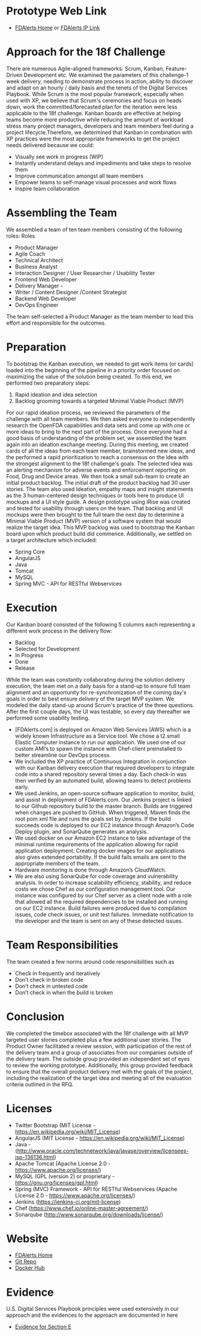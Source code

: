 # Prototype Web Link
- [FDAlerts Home]
or
[FDAlerts IP Link]

# Approach for the 18f Challenge
There are numerous Agile-aligned frameworks: Scrum, Kanban, Feature-Driven Development etc. We examined the parameters of this challenge-1 week delivery, needing to demonstrate process in action, ability to discover and adapt on an hourly / daily basis and the tenets of the Digital Services Playbook. While Scrum is the most popular framework, especially when used with XP, we believe that Scrum's ceremonies and focus on heads down, work the committed/forecasted plan for the iteration were less applicable to the 18f challenge. Kanban boards are effective at helping teams become more productive while reducing the amount of workload stress many project managers, developers and team members feel during a project lifecycle.Therefore, we determined that Kanban in combination with XP practices were the most appropriate frameworks to get the project needs delivered because we could: 
 - Visually see work in progress (WIP)
 - Instantly understand delays and impediments and take steps to resolve them  
 - Improve communication amongst all team members
 - Empower teams to self-manage visual processes and work flows 
 - Inspire team collaboration
# Assembling the Team
We assembled a team of ten team members consisting of the following roles:
Roles
- Product Manager
- Agile Coach
- Technical Architect
- Business Analyst
- Interaction Designer / User Researcher / Usability Tester
- Frontend Web Developer 
- Delivery Manager -
- Writer / Content Designer /Content Strategist
- Backend Web Developer
- DevOps Engineer

The team self-selected a Product Manager as the team member to lead this effort and responsible for the outcomes.
# Preparation
To bootstrap the Kanban execution, we needed to get work items (or cards) loaded into the beginning of the pipeline in a priority order focused on maximizing the value of the solution being created. To this end, we performed two preparatory steps:
1.	Rapid ideation and idea selection
2.	Backlog grooming towards a targeted Minimal Viable Product (MVP)

For our rapid ideation process, we reviewed the parameters of the challenge with all team members. We then asked everyone to independently research the OpenFDA capabilities and data sets and come up with one or more ideas to bring to the next part of the process. Once everyone had a good basis of understanding of the problem set, we assembled the team again into an ideation exchange meeting. During this meeting, we created cards of all the ideas from each team member, brainstormed new ideas, and the performed a rapid prioritization to reach a consensus on the idea with the strongest alignment to the 18f challenge's goals. The selected idea was an alerting mechanism for adverse events and enforcement reporting on Food, Drug and Device areas.
We then took a small sub-team to create an initial product backlog. The initial draft of the product backlog had 30 user stories. The team also used Ideation, empathy maps and insight statements as the 3 human-centered design techniques or tools here to produce UI mockups and a UI style guide.  A design prototype using iRise was created and tested for usability through users on the team. That backlog and UI mockups were then brought to the full team the next day to determine a Minimal Viable Product (MVP) version of a software system that would realize the target idea. This MVP backlog was used to bootstrap the Kanban board upon which product build did commence.
Additionally, we settled on a target architecture which included: 
- Spring Core
- AngularJS
- Java
- Tomcat
- MySQL
- Spring MVC - API for RESTful Webservices

# Execution
Our Kanban board consisted of the following 5 columns each representing a different work process in the delivery flow:
- Backlog
- Selected for Development
- In Progress
- Done
- Release

While the team was constantly collaborating during the solution delivery execution, the team met on a daily basis for a stand-up to ensure full team alignment and an opportunity for re-synchronization of the coming day's goals in order to best ensure delivery of the target MVP system. We modeled the daily stand-up around Scrum's practice of the three questions.
After the first couple days, the UI was testable, so every day thereafter we  performed some usability testing.
- [FDAlerts.com] is deployed on Amazon Web Services (AWS) which is a widely known Infrastructure as a Service tool. We chose a t2.small Elastic Computer instance to run our application. We used one of our custom AMI’s to spawn the instance with Chef-client preinstalled to better streamline our DevOps process.
- We included the XP practice of Continuous Integration in conjunction with our Kanban delivery execution that required developers to integrate code into a shared repository several times a day. Each check-in was then verified by an automated build, allowing teams to detect problems early.
- We used Jenkins, an open-source software application to monitor, build, and assist in deployment of FDAlerts.com. Our Jenkins project is linked to our Github repository build to the master branch. Builds are triggered when changes are pushed to GitHub. When triggered, Maven finds the root pom.xml file and runs the goals set by Jenkins. If the build succeeds code is deployed to our EC2 instance through Amazon’s Code Deploy plugin, and SonarQube generates an analysis. 
- We used docker on our Amazon EC2 instance to take advantage of the minimal runtime requirements of the application allowing for rapid application deployment. Creating docker images for our applications also gives extended portability. If the build fails emails are sent to the appropriate members of the team. 
- Hardware monitoring is done through Amazon’s CloudWatch. 
- We are also using SonarQube for code coverage and vulnerability analysis. In order to increase scalability efficiency, stability, and reduce costs we chose Chef as our configuration management tool. Our instance was configured by our Chef server as a client node with a role that allowed all the required dependencies to be installed and running on our EC2 instance. Build failures were produced due to compilation issues, code check issues, or unit test failures. Immediate notification to the developer and the team is sent on any of these detected issues.
# Team Responsibilities
The team created a few norms around code responsibilities such as 
- Check in frequently and iteratively
- Don’t check in broken code
- Don’t check in untested code
- Don’t check in when the build is broken

# Conclusion
We completed the timebox associated with the 18f challenge with all MVP targeted user stories completed plus a few additional user stories. The Product Owner facilitated a review session, with participation of the rest of the delivery team and a group of associates from our companies outside of the delivery team. The outside group provided an independent set of eyes to review the working prototype. Additionally, this group provided feedback
to ensure that the overall product delivery met with the goals of the project, including the realization of the target idea and meeting all of the evaluation criteria outlined in the RFQ.

# Licenses
- Twitter Bootstrap (MIT License - https://en.wikipedia.org/wiki/MIT_License)
- AngularJS (MIT License - https://en.wikipedia.org/wiki/MIT_License)
- Java - (http://www.oracle.com/technetwork/java/javase/overview/licensees-jsp-136136.html)
- Apache Tomcat (Apache License 2.0 - https://www.apache.org/licenses/)
- MySQL (GPL (version 2) or proprietary - https://gnu.org/licenses/gpl.html)
- Spring (MVC) Framework - API for RESTful Webservices (Apache License 2.0 - https://www.apache.org/licenses/)
- Jenkins (https://jenkins-ci.org/mit-license)
- Chef (https://www.chef.io/online-master-agreement/) 
- Sonarqube (http://www.sonarqube.org/downloads/license/)

# Website
- [FDAlerts Home]
- [Git Repo]
- [Docker Hub]

# Evidence
U.S. Digital Services Playbook principles were used extensively in our approach and the evidences to the approach are documented in here
- [Evidence for Section E]

[FDAlerts Home]:(http://fdalerts.com)
[Git Repo]:https://github.com/RigilCorp/RIGIL-18F-Pool2
[Evidence for Section E]:https://github.com/RigilCorp/RIGIL-18F/tree/master/documents/evidence
[FDAlerts IP Link]:http://52.5.29.80:8080/rigil-18f
[Docker Hub]:https://registry.hub.docker.com/u/agiletrailblazers/fdalerts/
